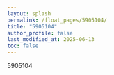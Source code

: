 ```yaml
---
layout: splash
permalink: /float_pages/5905104/
title: "5905104"
author_profile: false
last_modified_at: 2025-06-13
toc: false
---
```

 
5905104
